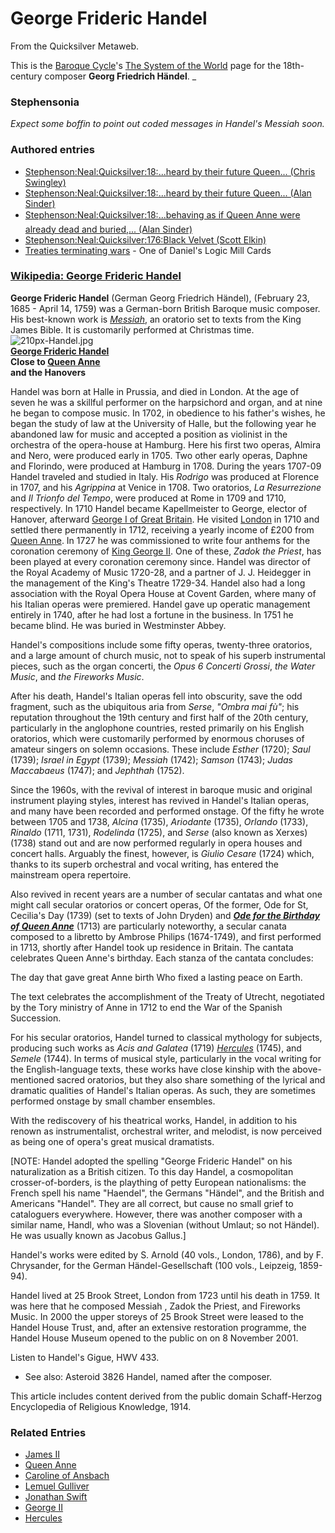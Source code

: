 
# George Frideric Handel

From the Quicksilver Metaweb.

This is the [Baroque Cycle](/baroque-cycle)'s [The System of the World](/the-system-of-the-world) page for the 18th-century composer **Georg Friedrich Händel**.
\_

### Stephensonia


*Expect some boffin to point out coded messages in Handel's Messiah soon.*

### Authored entries


* [Stephenson:Neal:Quicksilver:18:...heard by their future Queen... (Chris Swingley)](/stephenson-neal-quicksilver-18-heard-by-their-future-queen-chris-swingley)
* [Stephenson:Neal:Quicksilver:18:...heard by their future Queen... (Alan Sinder)](/stephenson-neal-quicksilver-18-heard-by-their-future-queen-alan-sinder)
* [Stephenson:Neal:Quicksilver:18:...behaving as if Queen Anne were already dead and buried,... (Alan Sinder)](/stephenson-neal-quicksilver-18-behaving-as-if-queen-anne-were-already-dead-and-buried-alan-sinder)
* [Stephenson:Neal:Quicksilver:176:Black Velvet (Scott Elkin)](/stephenson-neal-quicksilver-176-black-velvet-scott-elkin)
* [Treaties terminating wars](/treaties-terminating-wars) - One of Daniel's Logic Mill Cards


### [Wikipedia: George Frideric Handel](/http-en-wikipedia-org-wiki-george-frideric-handel)



**George Frideric Handel** (German Georg Friedrich Händel), (February 23, 1685 - April 14, 1759) was a German-born British Baroque music composer. His best-known work is *[Messiah](/http-en-wikipedia-org-wiki-messiah-handel)*, an oratorio set to texts from the King James Bible. It is customarily performed at Christmas time.
![210px-Handel.jpg](/images/210px-Handel.jpg)  
 **[George Frideric Handel](/http-upload-wikimedia-org-wikipedia-en-5-5d-handel-jpg)  
Close to [Queen Anne](/queen-anne)  
and the Hanovers**

Handel was born at Halle in Prussia, and died in London. At the age of seven he was a skillful performer on the harpsichord and organ, and at nine he began to compose music. In 1702, in obedience to his father's wishes, he began the study of law at the University of Halle, but the following year he abandoned law for music and accepted a position as violinist in the orchestra of the opera-house at Hamburg. Here his first two operas, Almira and Nero, were produced early in 1705. Two other early operas, Daphne and Florindo, were produced at Hamburg in 1708. During the years 1707-09 Handel traveled and studied in Italy. His *Rodrigo* was produced at Florence in 1707, and his *Agrippina* at Venice in 1708. Two oratorios, *La Resurrezione* and *Il Trionfo del Tempo*, were produced at Rome in 1709 and 1710, respectively. In 1710 Handel became Kapellmeister to George, elector of Hanover, afterward [George I of Great Britain](/george-i-of-great-britain). He visited [London](/london) in 1710 and settled there permanently in 1712, receiving a yearly income of £200 from [Queen Anne](/queen-anne). In 1727 he was commissioned to write four anthems for the coronation ceremony of [King George II](/king-george-ii-of-great-britain). One of these, *Zadok the Priest*, has been played at every coronation ceremony since. Handel was director of the Royal Academy of Music 1720-28, and a partner of J. J. Heidegger in the management of the King's Theatre 1729-34. Handel also had a long association with the Royal Opera House at Covent Garden, where many of his Italian operas were premiered. Handel gave up operatic management entirely in 1740, after he had lost a fortune in the business. In 1751 he became blind. He was buried in Westminster Abbey.

Handel's compositions include some fifty operas, twenty-three oratorios, and a large amount of church music, not to speak of his superb instrumental pieces, such as the organ concerti, the *Opus 6 Concerti Grossi*, *the Water Music*, and *the Fireworks Music*.

After his death, Handel's Italian operas fell into obscurity, save the odd fragment, such as the ubiquitous aria from *Serse*, *"Ombra mai fù"*; his reputation throughout the 19th century and first half of the 20th century, particularly in the anglophone countries, rested primarily on his English oratorios, which were customarily performed by enormous choruses of amateur singers on solemn occasions. These include *Esther* (1720); *Saul* (1739); *Israel in Egypt* (1739); *Messiah* (1742); *Samson* (1743); *Judas Maccabaeus* (1747); and *Jephthah* (1752).

Since the 1960s, with the revival of interest in baroque music and original instrument playing styles, interest has revived in Handel's Italian operas, and many have been recorded and performed onstage. Of the fifty he wrote between 1705 and 1738, *Alcina* (1735), *Ariodante* (1735), *Orlando* (1733), *Rinaldo* (1711, 1731), *Rodelinda* (1725), and *Serse* (also known as Xerxes) (1738) stand out and are now performed regularly in opera houses and concert halls. Arguably the finest, however, is *Giulio Cesare* (1724) which, thanks to its superb orchestral and vocal writing, has entered the mainstream opera repertoire.

Also revived in recent years are a number of secular cantatas and what one might call secular oratorios or concert operas, Of the former, Ode for St, Cecilia's Day (1739) (set to texts of John Dryden) and ***[Ode for the Birthday of Queen Anne](/http-en-wikipedia-org-wiki-ode-for-the-birthday-of-queen-anne)*** (1713) are particularly noteworthy, a secular canata composed to a libretto by Ambrose Philips (1674-1749), and first performed in 1713, shortly after Handel took up residence in Britain. The cantata celebrates Queen Anne's birthday. Each stanza of the cantata concludes:

The day that gave great Anne birth
Who fixed a lasting peace on Earth.

The text celebrates the accomplishment of the Treaty of Utrecht, negotiated by the Tory ministry of Anne in 1712 to end the War of the Spanish Succession.

For his secular oratorios, Handel turned to classical mythology for subjects, producing such works as *Acis and Galatea* (1719) *[Hercules](/hercules)* (1745), and *Semele* (1744). In terms of musical style, particularly in the vocal writing for the English-language texts, these works have close kinship with the above-mentioned sacred oratorios, but they also share something of the lyrical and dramatic qualities of Handel's Italian operas. As such, they are sometimes performed onstage by small chamber ensembles.

With the rediscovery of his theatrical works, Handel, in addition to his renown as instrumentalist, orchestral writer, and melodist, is now perceived as being one of opera's great musical dramatists.

[NOTE: Handel adopted the spelling "George Frideric Handel" on his naturalization as a British citizen. To this day Handel, a cosmopolitan crosser-of-borders, is the plaything of petty European nationalisms: the French spell his name "Haendel", the Germans "Händel", and the British and Americans "Handel". They are all correct, but cause no small grief to cataloguers everywhere. However, there was another composer with a similar name, Handl, who was a Slovenian (without Umlaut; so not Händel). He was usually known as Jacobus Gallus.]

Handel's works were edited by S. Arnold (40 vols., London, 1786), and by F. Chrysander, for the German Händel-Gesellschaft (100 vols., Leipzeig, 1859-94).

Handel lived at 25 Brook Street, London from 1723 until his death in 1759. It was here that he composed Messiah , Zadok the Priest, and Fireworks Music. In 2000 the upper storeys of 25 Brook Street were leased to the Handel House Trust, and, after an extensive restoration programme, the Handel House Museum opened to the public on on 8 November 2001.

Listen to Handel's Gigue, HWV 433.
* See also: Asteroid 3826 Handel, named after the composer.


This article includes content derived from the public domain Schaff-Herzog Encyclopedia of Religious Knowledge, 1914.

### Related Entries


* [James II](/james-ii)
* [Queen Anne](/queen-anne)
* [Caroline of Ansbach](/caroline-of-ansbach)
* [Lemuel Gulliver](/lemuel-gulliver)
* [Jonathan Swift](/jonathan-swift)
* [George II](/king-george-ii-of-great-britain)
* [Hercules](/hercules)
